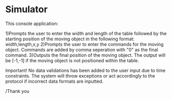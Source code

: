 # Simulator
This console application: 

1)Prompts the user to enter the width and length of the table followed by the starting position of the moving object in the following format: width,length,x,y
2)Prompts the user to enter the commands for the moving object. Commands are added by comma seperation with "0" as the final command.
3)Outputs the final position of the moving object. The output will be [-1,-1] if the moving object is not positioned within the table.

Important! No data validations has been added to the user input due to time constraints. The system will throw exceptions or act accordingly to the protocol if incorrect data formats are inputted. 

/Thank you
